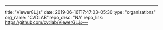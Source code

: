 ---
title: "ViewerGL.js"
date: 2019-06-16T17:47:03+05:30
type: "organisations"
org_name: "CVDLAB"
repo_desc: "NA"
repo_link: https://github.com/cvdlab/ViewerGL.js---